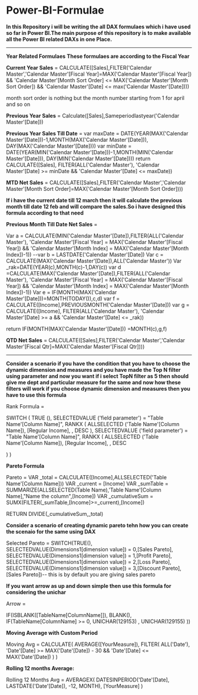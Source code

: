 # Power-BI-Formulae


**In this Repository i will be writing the all DAX formulaes which i have used so far in Power BI.The main purpose of this repository is to make available all the Power BI related DAXs in one Place.**
 
-----------------------------------------------------------------------------------------------------------------------------------------------------------------------
**Year Related Formulaes**
**These formulaes are according to the Fiscal Year**

**Current Year Sales** =   CALCULATE([Sales],FILTER('Calendar Master','Calendar Master'[Fiscal Year]=MAX('Calendar Master'[Fiscal Year])
 && 'Calendar Master'[Month Sort Order] <= MAX('Calendar Master'[Month Sort Order]) && 'Calendar Master'[Date] <= max('Calendar Master'[Date])))

month sort order is nothing but the month number starting from 1 for april and so on


**Previous Year Sales** = Calculate([Sales],Sameperiodlastyear('Calendar Master'[Date]))

**Previous Year Sales Till Date** = 
var maxDate = 
DATE(YEAR(MAX('Calendar Master'[Date]))-1,MONTH(MAX('Calendar Master'[Date])), DAY(MAX('Calendar Master'[Date])))
var minDate = 
DATE(YEAR(MIN('Calendar Master'[Date]))-1,MONTH(MIN('Calendar Master'[Date])), DAY(MIN('Calendar Master'[Date])))
return
CALCULATE([Sales], FILTER(ALL('Calendar Master'), 
'Calendar Master'[Date] >= minDate && 'Calendar Master'[Date] <= maxDate))


**MTD Net Sales** = CALCULATE([Sales],FILTER('Calendar Master','Calendar Master'[Month Sort Order]=MAX('Calendar Master'[Month Sort Order])))


**If i have the current date till 12 march then it will calculate the previous month till date 12 feb and will compare the sales.So i have designed this formula according to that need**

**Previous Month Till Date Net Sales** = 

Var a = CALCULATE(MIN('Calendar Master'[Date]),FILTER(ALL('Calendar Master'), 'Calendar Master'[Fiscal Year] = MAX('Calendar Master'[Fiscal Year]) && 'Calendar Master'[Month Index] = MAX('Calendar Master'[Month Index])-1))
--var b = LASTDATE('Calendar Master'[Date])
Var c = CALCULATE(MAX('Calendar Master'[Date]),ALL('Calendar Master'))
Var _rak=DATE(YEAR(c),MONTH(c)-1,DAY(c))
var d =CALCULATE(MAX('Calendar Master'[Date]),FILTER(ALL('Calendar Master'), 'Calendar Master'[Fiscal Year] = MAX('Calendar Master'[Fiscal Year]) && 'Calendar Master'[Month Index] = MAX('Calendar Master'[Month Index])-1))
Var e = IF(MONTH(MAX('Calendar Master'[Date]))=MONTH(TODAY()),c,d)
var f = CALCULATE([Income],PREVIOUSMONTH('Calendar Master'[Date]))
var g = CALCULATE([Income], FILTER(ALL('Calendar Master'), 
'Calendar Master'[Date] >= a && 'Calendar Master'[Date] <= _rak))

return
IF(MONTH(MAX('Calendar Master'[Date])) =MONTH(c),g,f)

**QTD Net Sales** = CALCULATE([Sales],FILTER('Calendar Master','Calendar Master'[Fiscal Qtr]=MAX('Calendar Master'[Fiscal Qtr])))


-------------------------------------------------------------------------------------------------------------------------------------------------------------------------------------

**Consider a scenario if you have the condition that you have to choose the dynamic dimension and measures and you have made the Top N filter using parameter and now you want if i select TopN filter as 5 then should give me dept and particular measure for the same and now how these filters will work if you choose dynamic dimension and measures then you have to use this formula** 

Rank Formula = 

SWITCH (
    TRUE (),
    SELECTEDVALUE ('field parameter')
        = "Table Name'[Column Name]",
        RANKX (
            ALLSELECTED ('Table Name'[Column Name]),
            [Regular Income],
            ,
            DESC
        ),
    SELECTEDVALUE ('field parameter')
        = "Table Name'[Column Name]",
        RANKX (
            ALLSELECTED ('Table Name'[Column Name]),
            [Regular Income],
            ,
            DESC

)
)


**Pareto Formula** 

 Pareto = 
VAR _total = CALCULATE([Income],ALLSELECTED('Table Name'[Column Name]))
VAR _current = [Income]
VAR _sumTable = SUMMARIZE(ALLSELECTED(Table Name),'Table Name'[Column Name],"Name the column",[Income])
VAR _cumulativeSum = SUMX(FILTER(_sumTable,[Income]>=_current),[Income])


RETURN 
DIVIDE(_cumulativeSum,_total)

**Consider a scenario of creating dynamic pareto tehn how you can create the scenaio for the same using DAX**

Selected Pareto = SWITCH(TRUE(), SELECTEDVALUE(Dimensions1[dimension value]) = 0,[Sales Pareto],
SELECTEDVALUE(Dimensions1[dimension value]) = 1,[Profit Pareto],
SELECTEDVALUE(Dimensions1[dimension value]) = 2,[Loss Pareto],
SELECTEDVALUE(Dimensions1[dimension value]) = 3,[Discount Pareto],
[Sales Pareto])-- this is by default you are giving sales pareto 


**If you want arrow as up and down simple then use this formula for considering the unichar**


Arrow = 

IF(ISBLANK([TableName[ColumnName]]), BLANK(), 
    IF(TableName[ColumnName] >= 0, 
        UNICHAR(129153) ,
        UNICHAR(129155) ))

**Moving Average with Custom Period**


Moving Avg = CALCULATE(
                 AVERAGE([YourMeasure]),
                 FILTER(
                     ALL('Date'),
                     'Date'[Date] >= MAX('Date'[Date]) - 30 &&
                     'Date'[Date] <= MAX('Date'[Date])
                 )
             )


**Rolling 12 months Average:**

Rolling 12 Months Avg = AVERAGEX(
                          DATESINPERIOD('Date'[Date], LASTDATE('Date'[Date]), -12, MONTH),
                          [YourMeasure]
                       )











